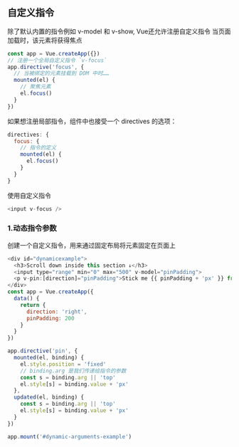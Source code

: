 ## 自定义指令

除了默认内置的指令例如 v-model 和 v-show, Vue还允许注册自定义指令
当页面加载时，该元素将获得焦点

```js
const app = Vue.createApp({})
// 注册一个全局自定义指令 `v-focus`
app.directive('focus', {
  // 当被绑定的元素挂载到 DOM 中时……
  mounted(el) {
    // 聚焦元素
    el.focus()
  }
})
```

如果想注册局部指令，组件中也接受一个 directives 的选项：
```js
directives: {
  focus: {
    // 指令的定义
    mounted(el) {
      el.focus()
    }
  }
}
```

使用自定义指令
```js
<input v-focus />
```

###  1.动态指令参数

创建一个自定义指令，用来通过固定布局将元素固定在页面上

```js
<div id="dynamicexample">
  <h3>Scroll down inside this section ↓</h3>
  <input type="range" min="0" max="500" v-model="pinPadding">
  <p v-pin:[direction]="pinPadding">Stick me {{ pinPadding + 'px' }} from the {{ direction || 'top' }} of the page</p>
</div>
const app = Vue.createApp({
  data() {
    return {
      direction: 'right',
      pinPadding: 200
    }
  }
})

app.directive('pin', {
  mounted(el, binding) {
    el.style.position = 'fixed'
    // binding.arg 是我们传递给指令的参数
    const s = binding.arg || 'top'
    el.style[s] = binding.value + 'px'
  },
  updated(el, binding) {
    const s = binding.arg || 'top'
    el.style[s] = binding.value + 'px'
  }
})

app.mount('#dynamic-arguments-example')
```
